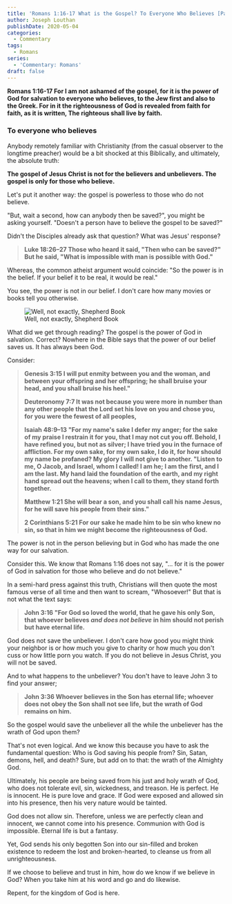 ```yaml
---
title: 'Romans 1:16-17 What is the Gospel? To Everyone Who Believes [Part 3]'
author: Joseph Louthan
publishDate: 2020-05-04
categories:
  - Commentary
tags:
  - Romans
series:
  - 'Commentary: Romans'
draft: false
---
```


**Romans 1:16-17 For I am not ashamed of the gospel, for it is the power of God for salvation to everyone who believes, to the Jew first and also to the Greek. For in it the righteousness of God is revealed from faith for faith, as it is written, The righteous shall live by faith.**

### To everyone who believes

Anybody remotely familiar with Christianity (from the casual observer to the longtime preacher) would be a bit shocked at this Biblically, and ultimately, the absolute truth:

**The gospel of Jesus Christ is not for the believers and unbelievers. The gospel is only for those who believe.**

Let's put it another way: the gospel is powerless to those who do not believe.

"But, wait a second, how can anybody then be saved?", you might be asking yourself. "Doesn't a person have to believe the gospel to be saved?"

Didn't the Disciples already ask that question? What was Jesus' response?

>**Luke 18:26–27 Those who heard it said, "Then who can be saved?" But he said, "What is impossible with man is possible with God."**

Whereas, the common atheist argument would coincide: "So the power is in the belief. If your belief it to be real, it would be real."

You see, the power is not in our belief. I don't care how many movies or books tell you otherwise.

<figure>
    <img align=center src='https://theologic.us/images/firefly-book-believe.jpeg' alt='Well, not exactly, Shepherd Book' />
    <figcaption>Well, not exactly, Shepherd Book</figcaption>
</figure>

What did we get through reading? The gospel is the power of God in salvation. Correct? Nowhere in the Bible says that the power of our belief saves us. It has always been God.

Consider:

>**Genesis 3:15 I will put enmity between you and the woman, and between your offspring and her offspring; he shall bruise your head, and you shall bruise his heel."**
>
>**Deuteronomy 7:7 It was not because you were more in number than any other people that the Lord set his love on you and chose you, for you were the fewest of all peoples,**
>
>**Isaiah 48:9–13 "For my name's sake I defer my anger; for the sake of my praise I restrain it for you, that I may not cut you off.  Behold, I have refined you, but not as silver; I have tried you in the furnace of affliction.  For my own sake, for my own sake, I do it, for how should my name be profaned? My glory I will not give to another. "Listen to me, O Jacob, and Israel, whom I called! I am he; I am the first, and I am the last.  My hand laid the foundation of the earth, and my right hand spread out the heavens; when I call to them, they stand forth together.**
>
>**Matthew 1:21 She will bear a son, and you shall call his name Jesus, for he will save his people from their sins."**
>
>**2 Corinthians 5:21 For our sake he made him to be sin who knew no sin, so that in him we might become the righteousness of God.**

The power is not in the person believing but in God who has made the one way for our salvation.

Consider this. We know that Romans 1:16 does not say, "... for it is the power of God in salvation for those who believe and do not believe."

In a semi-hard press against this truth, Christians will then quote the most famous verse of all time and then want to scream, "Whosoever!" But that is not what the text says:

>**John 3:16 "For God so loved the world, that he gave his only Son, that whoever believes *and does not believe* in him should not perish but have eternal life.**

God does not save the unbeliever. I don't care how good you might think your neighbor is or how much you give to charity or how much you don't cuss or how little porn you watch. If you do not believe in Jesus Christ, you will not be saved.

And to what happens to the unbeliever? You don't have to leave John 3 to find your answer;

>**John 3:36 Whoever believes in the Son has eternal life; whoever does not obey the Son shall not see life, but the wrath of God remains on him.**

So the gospel would save the unbeliever all the while the unbeliever has the wrath of God upon them?

That's not even logical. And we know this because you have to ask the fundamental question: Who is God saving his people from? Sin, Satan, demons, hell, and death? Sure, but add on to that: the wrath of the Almighty God.

Ultimately, his people are being saved from his just and holy wrath of God, who does not tolerate evil, sin, wickedness, and treason. He is perfect. He is innocent. He is pure love and grace. If God were exposed and allowed sin into his presence, then his very nature would be tainted.

God does not allow sin. Therefore, unless we are perfectly clean and innocent, we cannot come into his presence. Communion with God is impossible. Eternal life is but a fantasy.

Yet, God sends his only begotten Son into our sin-filled and broken existence to redeem the lost and broken-hearted, to cleanse us from all unrighteousness.

If we choose to believe and trust in him, how do we know if we believe in God? When you take him at his word and go and do likewise.

Repent, for the kingdom of God is here.
